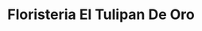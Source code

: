 ---
title: "Floristeria El Tulipan De Oro"
url: /santana/floristeria-el-tulipan-de-oro/
shop: floristería
---
